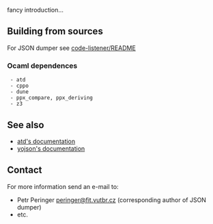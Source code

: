 fancy introduction...

## Building from sources

For JSON dumper see [code-listener/README](https://github.com/versokova/predator/blob/json/README)

### Ocaml dependences
     - atd
     - cppo
     - dune
     - ppx_compare, ppx_deriving
     - z3

## See also
   * [atd's documentation](http://atd.readthedocs.io/en/latest/)
   * [yojson's documentation](https://docs.mirage.io/yojson/Yojson/index.html)

## Contact
For more information send an e-mail to:

* Petr Peringer <peringer@fit.vutbr.cz> (corresponding author of JSON dumper)
* etc.
